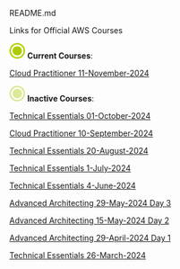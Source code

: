 README.md

Links for Official AWS Courses

![Current Courses](./current_course.png)  **Current Courses**:

[Cloud Practitioner 11-November-2024](./Cloud_Practitioner_11112024.md)

![Inactive Courses](./old_courses.png)  **Inactive Courses**:

[Technical Essentials 01-October-2024](./Technical_Essentials_01102024.md)

[Cloud Practitioner 10-September-2024](./Cloud_Practitioner_10092024.md)

[Technical Essentials 20-August-2024](./Technical_Essentials_20082024.md)

[Technical Essentials 1-July-2024](./Technical_Essentials_01072024.md)

[Technical Essentials 4-June-2024](./Technical_Essentials_04062024.md)

[Advanced Architecting 29-May-2024 Day 3](./Advanced_Architecting_15052024_Day3.md)

[Advanced Architecting 15-May-2024 Day 2](./Advanced_Architecting_15052024_Day2.md)

[Advanced Architecting 29-April-2024 Day 1](./Advanced_Architecting_29042024_Day1.md)

[Technical Essentials 26-March-2024](./Technical_Essentials_26032024.md)



